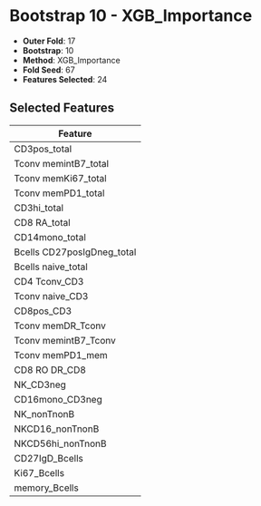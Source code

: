 # Bootstrap 10 - XGB_Importance

- **Outer Fold**: 17
- **Bootstrap**: 10
- **Method**: XGB_Importance
- **Fold Seed**: 67
- **Features Selected**: 24

## Selected Features

| Feature |
|---------|
| CD3pos_total |
| Tconv memintB7_total |
| Tconv memKi67_total |
| Tconv memPD1_total |
| CD3hi_total |
| CD8 RA_total |
| CD14mono_total |
| Bcells CD27posIgDneg_total |
| Bcells naive_total |
| CD4 Tconv_CD3 |
| Tconv naive_CD3 |
| CD8pos_CD3 |
| Tconv memDR_Tconv |
| Tconv memintB7_Tconv |
| Tconv memPD1_mem |
| CD8 RO DR_CD8 |
| NK_CD3neg |
| CD16mono_CD3neg |
| NK_nonTnonB |
| NKCD16_nonTnonB |
| NKCD56hi_nonTnonB |
| CD27IgD_Bcells |
| Ki67_Bcells |
| memory_Bcells |

